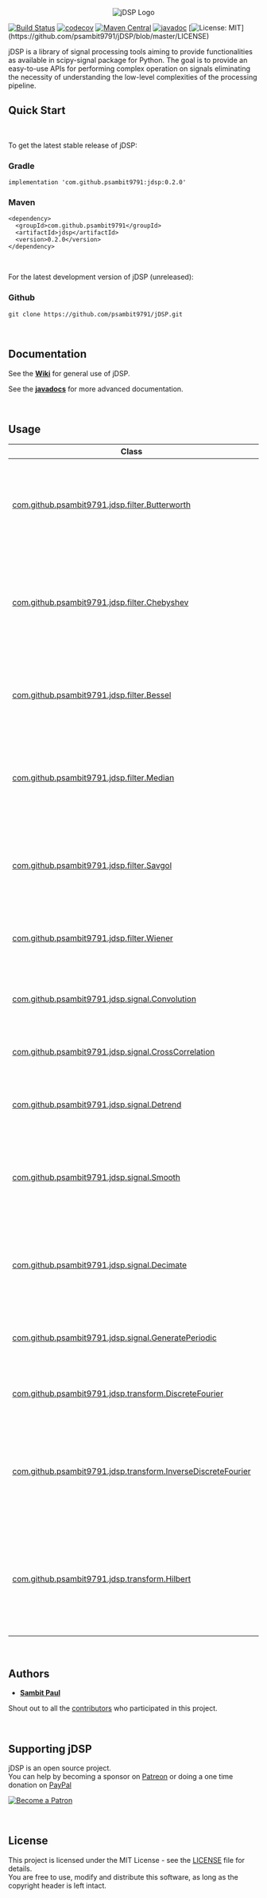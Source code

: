 <p align="center">
  <img src="https://github.com/psambit9791/jDSP/blob/master/res/img/jDSP_logo.png" alt="jDSP Logo"/>
</p>

[![Build Status](https://travis-ci.com/psambit9791/jDSP.svg?branch=master)](https://travis-ci.com/psambit9791/jDSP)
[![codecov](https://codecov.io/gh/psambit9791/jDSP/branch/master/graph/badge.svg)](https://codecov.io/gh/psambit9791/jDSP)
[![Maven Central](https://img.shields.io/maven-central/v/com.github.psambit9791/jdsp.svg?label=Maven%20Central)](https://search.maven.org/search?q=g:%22com.github.psambit9791%22%20AND%20a:%22jdsp%22)
[![javadoc](https://javadoc.io/badge2/com.github.psambit9791/jdsp/javadoc.svg)](https://javadoc.io/doc/com.github.psambit9791/jdsp)
[![License: MIT](https://img.shields.io/badge/License-MIT-blue.svg?)](https://github.com/psambit9791/jDSP/blob/master/LICENSE)

jDSP is a library of signal processing tools aiming to provide functionalities as available in scipy-signal package for 
Python. The goal is to provide an easy-to-use APIs for performing complex operation on signals eliminating the necessity 
of  understanding the low-level complexities of the processing pipeline.  

## Quick Start

<br/>

To get the latest stable release of jDSP:

### Gradle
```
implementation 'com.github.psambit9791:jdsp:0.2.0'
```

### Maven
```
<dependency>
  <groupId>com.github.psambit9791</groupId>
  <artifactId>jdsp</artifactId>
  <version>0.2.0</version>
</dependency>
```

<br/>

For the latest development version of jDSP (unreleased):

### Github
```  
git clone https://github.com/psambit9791/jDSP.git  
``` 

<br/>

## Documentation

See the [**Wiki**](https://github.com/psambit9791/jDSP/wiki) for general use of jDSP.

See the [**javadocs**](https://javadoc.io/doc/com.github.psambit9791/jdsp) for more advanced documentation.

<br/>

## Usage

| **Class** 		| **Type**		    | **Description**	|
| ------------- | ------------- | ------------- |
| <a href="https://javadoc.io/static/com.github.psambit9791/jdsp/0.2.0/com/github/psambit9791/jdsp/filter/Butterworth.html">com.github.psambit9791.jdsp.filter.Butterworth</a> | Frequency-based Filter | Implements Butterworth Filter for low-pass, high-pass, band-pass and band-stop operation |
| <a href="https://javadoc.io/static/com.github.psambit9791/jdsp/0.2.0/com/github/psambit9791/jdsp/filter/Chebyshev.html">com.github.psambit9791.jdsp.filter.Chebyshev</a> | Frequency-based **Filter** | Implements Chebyshev Filter (Type 1 and Type 2) for low-pass, high-pass, band-pass and band-stop operation |
| <a href="https://javadoc.io/static/com.github.psambit9791/jdsp/0.2.0/com/github/psambit9791/jdsp/filter/Bessel.html">com.github.psambit9791.jdsp.filter.Bessel</a> | Frequency-based **Filter** | Implements Bessel Filter for low-pass, high-pass, band-pass and band-stop operation |
| <a href="https://javadoc.io/static/com.github.psambit9791/jdsp/0.2.0/com/github/psambit9791/jdsp/filter/Median.html">com.github.psambit9791.jdsp.filter.Median</a> | Kernel-based **Filter** | Implements Median Filter for smoothing while maintaining the sharp edges |
| <a href="https://javadoc.io/static/com.github.psambit9791/jdsp/0.2.0/com/github/psambit9791/jdsp/filter/Savgol.html">com.github.psambit9791.jdsp.filter.Savgol</a> | Kernel-based **Filter** | Implements Savitzky–Golay Filter for smoothing using Savitzky–Golay coefficients |
| <a href="https://javadoc.io/static/com.github.psambit9791/jdsp/0.2.0/com/github/psambit9791/jdsp/filter/Median.html">com.github.psambit9791.jdsp.filter.Wiener</a> | Kernel-based **Filter** | Implements Wiener Filter for the sharpening operation |
||||
| <a href="https://javadoc.io/static/com.github.psambit9791/jdsp/0.2.0/com/github/psambit9791/jdsp/signal/Convolution.html">com.github.psambit9791.jdsp.signal.Convolution </a> | **Signal** Operation | Implements the convolve() and convolve1d() operation |
| <a href="https://javadoc.io/static/com.github.psambit9791/jdsp/0.2.0/com/github/psambit9791/jdsp/signal/CrossCorrelation.html">com.github.psambit9791.jdsp.signal.CrossCorrelation</a> | **Signal** Operation | Implements the cross-correlation operation |
| <a href="https://javadoc.io/static/com.github.psambit9791/jdsp/0.2.0/com/github/psambit9791/jdsp/signal/Detrend.html">com.github.psambit9791.jdsp.signal.Detrend</a> | **Signal** Operation | Implements the detrend operaton to remove trends from a signal |
| <a href="https://javadoc.io/static/com.github.psambit9791/jdsp/0.2.0/com/github/psambit9791/jdsp/signal/Smooth.html">com.github.psambit9791.jdsp.signal.Smooth</a> | **Signal** Operation | Implements convolutional smoothing with rectangular and triangular window |
| <a href="https://javadoc.io/static/com.github.psambit9791/jdsp/0.2.0/com/github/psambit9791/jdsp/signal/Decimate.html">com.github.psambit9791.jdsp.signal.Decimate</a> | **Signal** Operation | Implements the decimation operation to downsample a signal after applying an anti-aliasing filter |
| <a href="https://javadoc.io/static/com.github.psambit9791/jdsp/0.2.0/com/github/psambit9791/jdsp/signal/GeneratePeriodic.html">com.github.psambit9791.jdsp.signal.GeneratePeriodic</a> | **Signal** Operation | Helps to generate sin, cosine and square waves |
||||
| <a href="https://javadoc.io/static/com.github.psambit9791/jdsp/0.2.0/com/github/psambit9791/jdsp/transform/DiscreteFourier.html">com.github.psambit9791.jdsp.transform.DiscreteFourier</a> | **Transformation** | Applies the Discrete Fourier Transform on a signal |
| <a href="https://javadoc.io/static/com.github.psambit9791/jdsp/0.2.0/com/github/psambit9791/jdsp/transform/InverseDiscreteFourier.html">com.github.psambit9791.jdsp.transform.InverseDiscreteFourier</a> | **Transformation** | Applies the Inverse Discrete Fourier Transform on a sequence and returns the original signal |
| <a href="https://javadoc.io/static/com.github.psambit9791/jdsp/0.2.0/com/github/psambit9791/jdsp/transform/Hilbert.html">com.github.psambit9791.jdsp.transform.Hilbert</a> | **Transformation** | Applies the Hilbert Transform on a signal and provides funtions to return amplitude, phase and frequency information |

<br/>

## Authors  
  
* [**Sambit Paul**](https://github.com/psambit9791)
  
Shout out to all the [contributors](https://github.com/psambit9791/jDSP/contributors) who participated in this project.

<br/>

## Supporting jDSP 

jDSP is an open source project. <br /> You can help by becoming a sponsor on <a href="https://patreon.com/sambitpaul">Patreon</a> or doing a one time donation on <a href="https://paypal.me/psambit9791">PayPal</a> <br />

<a href="https://patreon.com/sambitpaul"><img src="https://c5.patreon.com/external/logo/become_a_patron_button.png" alt="Become a Patron" /> </a>

<br/>

## License  
  
This project is licensed under the MIT License - see the [LICENSE](LICENSE) file for details. <br/> 
You are free to use, modify and distribute this software, as long as the copyright header is left intact.